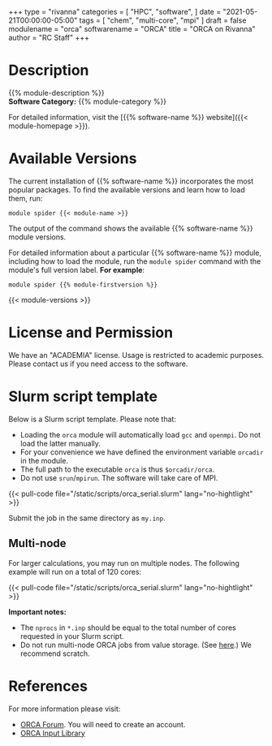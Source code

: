 +++
type = "rivanna"
categories = [
  "HPC",
  "software",
]
date = "2021-05-21T00:00:00-05:00"
tags = [
  "chem",
  "multi-core",
  "mpi"
]
draft = false
modulename = "orca"
softwarename = "ORCA"
title = "ORCA on Rivanna"
author = "RC Staff"
+++

# Description
{{% module-description %}}
<br>
**Software Category:** {{% module-category %}}

For detailed information, visit the [{{% software-name %}} website]({{< module-homepage >}}).

# Available Versions
The current installation of {{% software-name %}} incorporates the most popular packages. To find the available versions and learn how to load them, run:

```
module spider {{< module-name >}}
```

The output of the command shows the available {{% software-name %}} module versions.

For detailed information about a particular {{% software-name %}} module, including how to load the module, run the `module spider` command with the module's full version label. __For example__:
```
module spider {{% module-firstversion %}}
```

{{< module-versions >}}

# License and Permission
We have an "ACADEMIA" license. Usage is restricted to academic purposes. Please contact us if you need access to the software.

# Slurm script template

Below is a Slurm script template. Please note that:

- Loading the `orca` module will automatically load `gcc` and `openmpi`. Do not load the latter manually.
- For your convenience we have defined the environment variable `orcadir` in the module.
- The full path to the executable `orca` is thus `$orcadir/orca`.
- Do not use `srun`/`mpirun`. The software will take care of MPI.

{{< pull-code file="/static/scripts/orca_serial.slurm" lang="no-hightlight" >}}

Submit the job in the same directory as `my.inp`.

## Multi-node

For larger calculations, you may run on multiple nodes. The following example will run on a total of 120 cores:

{{< pull-code file="/static/scripts/orca_serial.slurm" lang="no-hightlight" >}}

**Important notes:**
- The `nprocs` in `*.inp` should be equal to the total number of cores requested in your Slurm script.
- Do not run multi-node ORCA jobs from value storage. (See [here](https://orcaforum.kofo.mpg.de/viewtopic.php?f=8&t=4188&p=17142&hilit=failed+to+store+the+Coulomb+matrix#p17142).) We recommend scratch.

# References

For more information please visit:

- [ORCA Forum](https://orcaforum.kofo.mpg.de/app.php/portal). You will need to create an account.
- [ORCA Input Library](https://sites.google.com/site/orcainputlibrary/home)
